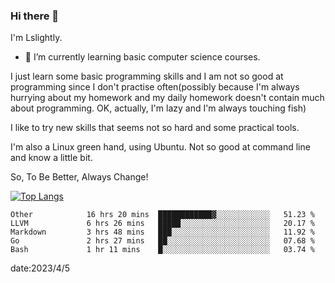### Hi there 👋

I'm Lslightly.

- 🌱 I’m currently learning basic computer science courses.

I just learn some basic programming skills and I am not so good at programming since I don't practise often(possibly because I'm always hurrying about my homework and my daily homework doesn't contain much about programming. OK, actually, I'm lazy and I'm always touching fish)

I like to try new skills that seems not so hard and some practical tools.

I'm also a Linux green hand, using Ubuntu. Not so good at command line and know a little bit.

So, To Be Better, Always Change!

[![Top Langs](https://github-readme-stats.vercel.app/api/top-langs/?username=Lslightly&layout=compact)](https://github.com/anuraghazra/github-readme-stats)

<!--START_SECTION:waka-->

```text
Other            16 hrs 20 mins  ████████████▓░░░░░░░░░░░░   51.23 %
LLVM             6 hrs 26 mins   █████░░░░░░░░░░░░░░░░░░░░   20.17 %
Markdown         3 hrs 48 mins   ███░░░░░░░░░░░░░░░░░░░░░░   11.92 %
Go               2 hrs 27 mins   ██░░░░░░░░░░░░░░░░░░░░░░░   07.68 %
Bash             1 hr 11 mins    █░░░░░░░░░░░░░░░░░░░░░░░░   03.74 %
```

<!--END_SECTION:waka-->

date:2023/4/5

